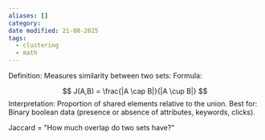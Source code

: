 ```yaml
---
aliases: []
category:
date modified: 21-08-2025
tags:
  - clustering
  - math
---
```

Definition: Measures similarity between two sets: Formula:

  $$
  J(A,B) = \frac{|A \cap B|}{|A \cup B|}
  $$
Interpretation: Proportion of shared elements relative to the union.
Best for: Binary boolean data (presence or absence of attributes, keywords, clicks).

Jaccard = "How much overlap do two sets have?"
